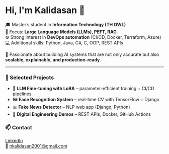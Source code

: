 # Hi, I'm Kalidasan 👋

🎓 Master’s student in **Information Technology (TH OWL)**  
🤖 Focus: **Large Language Models (LLMs), PEFT, RAG**  
⚙️ Strong interest in **DevOps automation** (CI/CD, Docker, Terraform, Azure)  
💻 Additional skills: Python, Java, C#, C, OOP, REST APIs  

🌟 Passionate about building AI systems that are not only accurate but also **scalable, explainable, and production-ready**.  

---

### 🌟 Selected Projects
- 🧪 **LLM Fine-tuning with LoRA** – parameter-efficient training + CI/CD pipelines  
- 🖼️ **Face Recognition System** – real-time CV with TensorFlow + Django  
- 📊 **Fake News Detector** – NLP web app (Django, Python)  
- 🔗 **Digital Engineering Demos** – REST APIs, Docker, GitHub Actions  

### 📫 Contact
[LinkedIn](https://www.linkedin.com/in/kalidasan-nediyamparambath-40b46b218/)  
📧 nkalidasan2001@gmail.com
